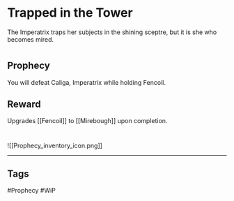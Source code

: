 # Trapped in the Tower
The Imperatrix traps her subjects in the shining sceptre, but it is she who becomes mired.
#
## Prophecy
You will defeat Caliga, Imperatrix while holding Fencoil.
## Reward
Upgrades [[Fencoil]] to [[Mirebough]] upon completion.

#
![[Prophecy_inventory_icon.png]]

---
## Tags
#Prophecy
#WiP 